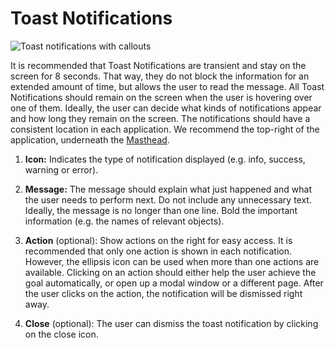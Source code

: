 # Toast Notifications

![Toast notifications with callouts](img/toast-callout.png)

It is recommended that Toast Notifications are transient and stay on the screen for 8 seconds. That way, they do not block the information for an extended amount of time, but allows the user to read the message. All Toast Notifications should remain on the screen when the user is hovering over one of them. Ideally, the user can decide what kinds of notifications appear and how long they remain on the screen. The notifications should have a consistent location in each application. We recommend the top-right of the application, underneath the [Masthead](http://www.patternfly.org/pattern-library/application-framework/masthead/).

1. **Icon:** Indicates the type of notification displayed (e.g. info, success, warning or error).

1. **Message:** The message should explain what just happened and what the user needs to perform next. Do not include any unnecessary text. Ideally, the message is no longer than one line. Bold the important information (e.g. the names of relevant objects).

1. **Action** (optional): Show actions on the right for easy access. It is recommended that only one action is shown in each notification. However, the ellipsis icon can be used when more than one actions are available. Clicking on an action should either help the user achieve the goal automatically, or open up a modal window or a different page. After the user clicks on the action, the notification will be dismissed right away.

1. **Close** (optional): The user can dismiss the toast notification by clicking on the close icon.
